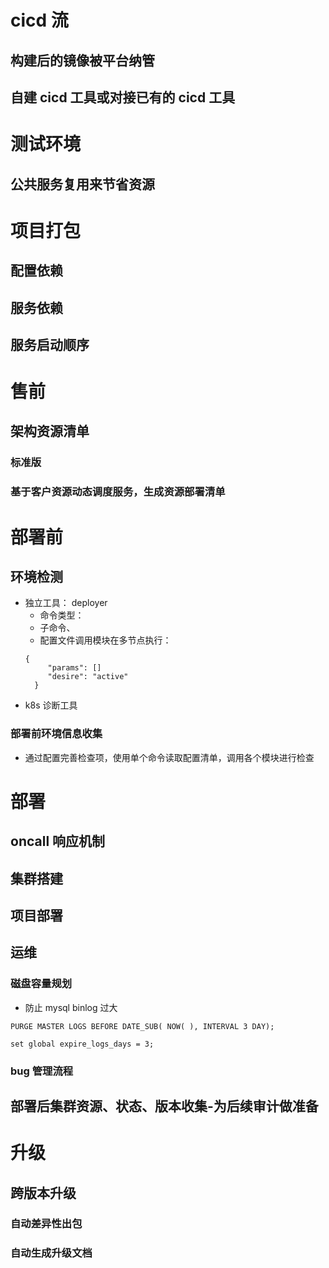 
# cicd 流

## 构建后的镜像被平台纳管

## 自建 cicd 工具或对接已有的  cicd 工具

# 测试环境

## 公共服务复用来节省资源

# 项目打包

## 配置依赖

## 服务依赖

## 服务启动顺序

# 售前

## 架构资源清单

### 标准版

### 基于客户资源动态调度服务，生成资源部署清单

# 部署前

## 环境检测

- 独立工具： deployer
  - 命令类型：
   -  子命令、
   -  配置文件调用模块在多节点执行：	
   ```
   {
		"params": []
		"desire": "active"
	 }
  ```
 - k8s 诊断工具
      

### 部署前环境信息收集
- 通过配置完善检查项，使用单个命令读取配置清单，调用各个模块进行检查

# 部署

## oncall 响应机制

## 集群搭建

## 项目部署

## 运维

### 磁盘容量规划

- 防止 mysql binlog 过大

```
PURGE MASTER LOGS BEFORE DATE_SUB( NOW( ), INTERVAL 3 DAY);

set global expire_logs_days = 3;
```


### bug 管理流程

## 部署后集群资源、状态、版本收集-为后续审计做准备

# 升级

## 跨版本升级

### 自动差异性出包

### 自动生成升级文档
